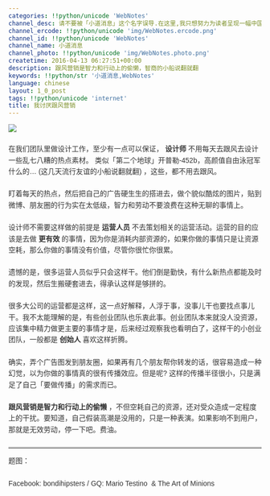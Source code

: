 ```yaml
---
categories: !!python/unicode 'WebNotes'
channel_desc: 请不要被「小道消息」这个名字误导.在这里,我只想努力为读者呈现一幅中国互联网的清明上河图.
channel_ercode: !!python/unicode 'img/WebNotes.ercode.png'
channel_id: !!python/unicode 'WebNotes'
channel_name: 小道消息
channel_photo: !!python/unicode 'img/WebNotes.photo.png'
createtime: 2016-04-13 06:27:51+00:00
description: 跟风营销是智力和行动上的偷懒，智商的小船说翻就翻
keywords: !!python/str '小道消息,WebNotes'
language: chinese
layout: 1_0_post
tags: !!python/unicode 'internet'
title: 我讨厌跟风营销
---
```

<div class="rich_media_content" id="js_content">
<p style="font-family: Avenir, sans-serif; line-height: 1.6em; border: 0px; margin-top: 2px; margin-bottom: 22px; padding: 0px; outline: 0px; color: rgb(51, 51, 51); white-space: normal;">
<img data-ratio="1" data-s="300,640" data-src="" data-type="png" data-w="" src="{{ '/img/ow5rEn8QGlEc079UcgqDB9sXMvcpfoicJjwYjFd6wDIQkiaictTnFGz0IVRf5G0lHCZfDDQXNmYZ3oXic96YqVwvUQ.png' | prepend: site.img | replace: '//','/' }}"/>
<br/>
</p>
<p style="font-family: Avenir, sans-serif; line-height: 1.6em; border: 0px; margin-top: 2px; margin-bottom: 22px; padding: 0px; outline: 0px; color: rgb(51, 51, 51); white-space: normal;">
         在我们团队里做设计工作，至少有一点可以保证，
         <strong>
          设计师
         </strong>
         不用每天去跟风去设计一些乱七八糟的热点素材。 类似「第二个地球」开普勒-452b，高颜值自由泳冠军什么的… (这几天流行友谊的小船说翻就翻) ，这些，都不用去跟风。
        </p>
<p style="font-family: Avenir, sans-serif; line-height: 1.6em; border: 0px; margin-top: 2px; margin-bottom: 22px; padding: 0px; outline: 0px; color: rgb(51, 51, 51); white-space: normal;">
         盯着每天的热点，然后把自己的广告硬生生的搭进去，做个貌似酷炫的图片，贴到微博、朋友圈的行为实在太低级，智力和劳动不要浪费在这种无聊的事情上。
        </p>
<p style="font-family: Avenir, sans-serif; line-height: 1.6em; border: 0px; margin-top: 2px; margin-bottom: 22px; padding: 0px; outline: 0px; color: rgb(51, 51, 51); white-space: normal;">
         设计师不需要这样做的前提是
         <strong>
          运营人员
         </strong>
         不去策划相关的运营活动。运营的目的应该是去做
         <strong>
          更有效
         </strong>
         的事情，因为你是消耗内部资源的，如果你做的事情只是让资源空耗，那么你做的事情没有价值，尽管你很忙你很累。
        </p>
<p style="font-family: Avenir, sans-serif; line-height: 1.6em; border: 0px; margin-top: 2px; margin-bottom: 22px; padding: 0px; outline: 0px; color: rgb(51, 51, 51); white-space: normal;">
         遗憾的是，很多运营人员似乎只会这样干。他们倒是勤快，有什么新热点都能及时的发现，然后生搬硬套进去，得承认这样是够拼的。
        </p>
<p style="font-family: Avenir, sans-serif; line-height: 1.6em; border: 0px; margin-top: 2px; margin-bottom: 22px; padding: 0px; outline: 0px; color: rgb(51, 51, 51); white-space: normal;">
         很多大公司的运营都是这样，这一点好解释，人浮于事，没事儿干也要找点事儿干。我不太能理解的是，有些创业团队也乐衷此事。创业团队本来就没人没资源，应该集中精力做更主要的事情才是，后来经过观察我也看明白了，这样干的小创业团队，一般都是
         <strong>
          创始人
         </strong>
         喜欢这样折腾。
        </p>
<p style="font-family: Avenir, sans-serif; line-height: 1.6em; border: 0px; margin-top: 2px; margin-bottom: 22px; padding: 0px; outline: 0px; color: rgb(51, 51, 51); white-space: normal;">
         确实，弄个广告图发到朋友圈，如果再有几个朋友帮你转发的话，很容易造成一种幻觉，以为你做的事情真的很有传播效应。但是呢? 这样的传播半径很小，只是满足了自己「要做传播」的需求而已。
        </p>
<p style="font-family: Avenir, sans-serif; line-height: 1.6em; border: 0px; margin-top: 2px; margin-bottom: 22px; padding: 0px; outline: 0px; color: rgb(51, 51, 51); white-space: normal;">
<strong>
          跟风营销是智力和行动上的偷懒
         </strong>
         ，不但空耗自己的资源，还对受众造成一定程度上的干扰。要知道，自己假装高潮是没用的，只是一种表演。如果影响不到用户，那就是无效劳动，停一下吧。费油。
        </p>
<hr style="font-family: Avenir, sans-serif; line-height: 1.6em; border-right-width: 0px; border-bottom-width: 0px; border-left-width: 0px; border-top-style: solid; border-top-color: rgb(234, 234, 234); height: 1px; margin: 1em 0px; padding: 0px; color: rgb(51, 51, 51); white-space: normal;"/>
<p style="font-family: Avenir, sans-serif; line-height: 1.6em; border: 0px; margin-top: 2px; margin-bottom: 22px; padding: 0px; outline: 0px; color: rgb(51, 51, 51); white-space: normal;">
         题图：
        </p>
<p style="font-family: Avenir, sans-serif; line-height: 1.6em; border: 0px; margin-top: 2px; margin-bottom: 22px; padding: 0px; outline: 0px; color: rgb(51, 51, 51); white-space: normal;">
         Facebook: bondihipsters / GQ: Mario Testino  &amp; The Art of Minions
        </p>
<p style="font-family: Avenir, sans-serif; line-height: 1.6em; border: 0px; margin-top: 2px; margin-bottom: 22px; padding: 0px; outline: 0px; color: rgb(51, 51, 51); white-space: normal;">
<br/>
</p>
<p>
<br/>
</p>
</div>